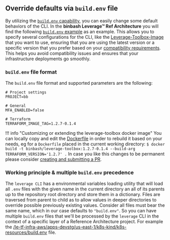 ## Override defaults via `build.env` file
By utilizing the [`build.env` capability](https://github.com/binbashar/leverage/blob/master/leverage/conf.py), you can
easily change some default behaviors of the CLI. In the **binbash Leverage™ Ref
Architecture** you will find the following
[`build.env` example](https://github.com/binbashar/le-tf-infra-aws/blob/master/build.env) as an example. 
This allows you to specify several configurations for the CLI, like the
[Leverage-Toolbox-Image](https://hub.docker.com/repository/docker/binbash/leverage-toolbox/general) that you want to
use, ensuring that you are using the latest version or a specific version that you prefer based on your [compatibility
requirements](https://leverage.binbash.com.ar/work-with-us/releases/versions-compatibility-matrix/#compatibility-matrix).
This helps you avoid compatibility issues and ensures that your infrastructure deployments go smoothly.

### `build.env` file format
The `build.env` file format and supported parameters are the following:

```
# Project settings
PROJECT=bb

# General
MFA_ENABLED=false

# Terraform
TERRAFORM_IMAGE_TAG=1.2.7-0.1.4
```

!!! info "Customizing or extending the leverage-toolbox docker image"
    You can locally copy and edit the [Dockerfile](https://github.com/binbashar/le-docker-leverage-toolbox/blob/master/Dockerfile)
    in order to rebuild it based on your needs, eg for a `Dockerfile` placed in the current working directory:
    `$ docker build -t binbash/leverage-toolbox:1.2.7-0.1.4 --build-arg TERRAFORM_VERSION='1.2.7' .`
    In case you like this changes to be permanent please consider 
    [creating and submitting a PR](https://github.com/binbashar/leverage/pulls).

### Working principle & multiple `build.env` precedence

The `leverage CLI` has a environmental variables loading utility that will load all `.env` files with the given name in 
the current directory an all of its parents up to the repository root directory and store them in a dictionary.
Files are traversed from parent to child as to allow values in deeper directories to override possible
previously existing values.
Consider all files must bear the same name, which in our case defaults to `"build.env"`. So you can have multiple 
`build.env` files that we'll be processed by the `leverage` CLI in the context of a specific layer of a 
Reference Architecture project. 
For example the [/le-tf-infra-aws/apps-devstg/us-east-1/k8s-kind/k8s-resources/build.env](https://github.com/binbashar/le-tf-infra-aws/blob/master/apps-devstg/us-east-1/k8s-kind/k8s-resources/build.env) file. 